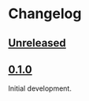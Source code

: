 # Changelog

## [Unreleased]

## [0.1.0]

Initial development.

[unreleased]: https://github.com/imse-ty/imsety.com/compare/v0.1.0...HEAD
[0.1.0]: https://github.com/imse-ty/imsety.com/releases/tag/v0.1.0
